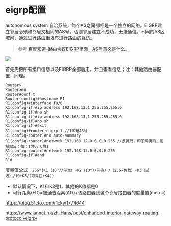 # eigrp配置

autonomous system 自治系统，每个AS之间都相是一个独立的网络。EIGRP建立邻居必须和邻居又相同的AS号，否则邻居建立不成功，无法通信。不同的AS区域间，通过进行[路由重发布](https://baike.baidu.com/item/%E8%B7%AF%E7%94%B1%E9%87%8D%E5%88%86%E5%8F%91)进行路由的互访。

> 参考 [百度知道-路由协议EIGRP里面，AS号意义是什么。](https://zhidao.baidu.com/question/545021403.html?qbl=relate_question_0)

![](https://i.postimg.cc/MZRY8dk3/2019-10-20-160605.png)

首先先把所有接口信息以及EIGRP全部启用，并且查看信息；注：其他路由器配置，同理。

```IOS
Router>
Router>en
Router#conf t
Router(config)#hostname R1
R1(config)#interface f0/0
R1(config-if)#ip address 192.168.12.1 255.255.255.0
R1(config-if)#no sh
R1(config-if)#ip address 192.168.13.1 255.255.255.0
R1(config-if)#no sh
R1(config-if)#exit
R1(config)#router eigrp 1 //1即是AS号
R1(config-router)#no auto-summary
R1(config-router)#network 192.168.12.0 0.0.0.255 //反掩码，即子网掩码二进制取反；如：1为0，0为1
R1(config-router)#network 192.168.13.0 0.0.0.255
R1(config-if)#end
R1#
```

度量值公式：`256*{K1（10^7/带宽）+K2（10^7/带宽）/（256-负载）+K3（延迟）/10+K5/(可靠性+K4)}`
* 默认情况下，K1和K3是1，其他的K值都是0
* 可行距离(FD)=被通告距离(AD)+该路由器到这个邻居路由器的度量值(metric)



https://blog.51cto.com/r1cky/1774644

https://www.jannet.hk/zh-Hans/post/enhanced-interior-gateway-routing-protocol-eigrp/
